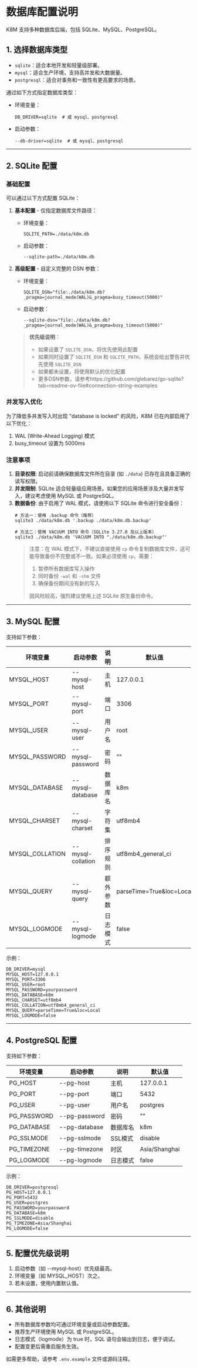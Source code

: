 # 数据库配置说明

K8M 支持多种数据库后端，包括 SQLite、MySQL、PostgreSQL。   
## 1. 选择数据库类型

- `sqlite`：适合本地开发和轻量级部署。
- `mysql`：适合生产环境，支持高并发和大数据量。
- `postgresql`：适合对事务和一致性有更高要求的场景。

通过如下方式指定数据库类型：

- 环境变量：
  ```env
  DB_DRIVER=sqlite  # 或 mysql、postgresql
  ```
- 启动参数：
  ```shell
  --db-driver=sqlite  # 或 mysql、postgresql
  ```

---

## 2. SQLite 配置

### 基础配置

可以通过以下方式配置 SQLite：

1. **基本配置** - 仅指定数据库文件路径：
   - 环境变量：
     ```env
     SQLITE_PATH=./data/k8m.db
     ```
   - 启动参数：
     ```shell
     --sqlite-path=./data/k8m.db
     ```

2. **高级配置** - 自定义完整的 DSN 参数：
   - 环境变量：
     ```env
     SQLITE_DSN="file:./data/k8m.db?_pragma=journal_mode(WAL)&_pragma=busy_timeout(5000)"
     ```
   - 启动参数：
     ```shell
     --sqlite-dsn="file:./data/k8m.db?_pragma=journal_mode(WAL)&_pragma=busy_timeout(5000)"
     ```

   > **优先级说明**：
   > - 如果设置了 `SQLITE_DSN`，将优先使用此配置
   > - 如果同时设置了 `SQLITE_DSN` 和 `SQLITE_PATH`，系统会给出警告并优先使用 `SQLITE_DSN`
   > - 如果都未设置，将使用默认的优化配置
   > - 更多DSN参数，请参考https://github.com/glebarez/go-sqlite?tab=readme-ov-file#connection-string-examples
### 并发写入优化

为了降低多并发写入时出现 "database is locked" 的风险，K8M 已在内部启用了以下优化：

1. WAL (Write-Ahead Logging) 模式
2. busy_timeout 设置为 5000ms

### 注意事项

1. **目录权限**: 启动前请确保数据库文件所在目录 (如 `./data`) 已存在且具备正确的读写权限。
2. **并发限制**: SQLite 适合轻量级应用场景。如果您的应用场景涉及大量并发写入，建议考虑使用 MySQL 或 PostgreSQL。
3. **数据备份**: 由于启用了 WAL 模式，请使用以下 SQLite 命令进行安全备份：
   ```shell
   # 方法一：使用 .backup 命令（推荐）
   sqlite3 ./data/k8m.db '.backup ./data/k8m.db.backup'

   # 方法二：使用 VACUUM INTO 命令（SQLite 3.27.0 及以上版本）
   sqlite3 ./data/k8m.db 'VACUUM INTO "./data/k8m.db.backup"'
   ```
   > 注意：在 WAL 模式下，不建议直接使用 `cp` 命令复制数据库文件，这可能导致备份不完整或不一致。如果必须使用 `cp`，需要：
   > 1. 暂停所有数据库写入操作
   > 2. 同时备份 `-wal` 和 `-shm` 文件
   > 3. 确保备份期间没有新的写入
   > 
   > 因风险较高，强烈建议使用上述 SQLite 原生备份命令。

---

## 3. MySQL 配置

支持如下参数：

| 环境变量        | 启动参数          | 说明     | 默认值                   |
| --------------- | ----------------- | -------- | ------------------------ |
| MYSQL_HOST      | --mysql-host      | 主机     | 127.0.0.1                |
| MYSQL_PORT      | --mysql-port      | 端口     | 3306                     |
| MYSQL_USER      | --mysql-user      | 用户名   | root                     |
| MYSQL_PASSWORD  | --mysql-password  | 密码     | ""                       |
| MYSQL_DATABASE  | --mysql-database  | 数据库名 | k8m                      |
| MYSQL_CHARSET   | --mysql-charset   | 字符集   | utf8mb4                  |
| MYSQL_COLLATION | --mysql-collation | 排序规则 | utf8mb4_general_ci       |
| MYSQL_QUERY     | --mysql-query     | 额外参数 | parseTime=True&loc=Local |
| MYSQL_LOGMODE   | --mysql-logmode   | 日志模式 | false                    |

示例：
```env
DB_DRIVER=mysql
MYSQL_HOST=127.0.0.1
MYSQL_PORT=3306
MYSQL_USER=root
MYSQL_PASSWORD=yourpassword
MYSQL_DATABASE=k8m
MYSQL_CHARSET=utf8mb4
MYSQL_COLLATION=utf8mb4_general_ci
MYSQL_QUERY=parseTime=True&loc=Local
MYSQL_LOGMODE=false
```

---

## 4. PostgreSQL 配置

支持如下参数：

| 环境变量    | 启动参数      | 说明     | 默认值        |
| ----------- | ------------- | -------- | ------------- |
| PG_HOST     | --pg-host     | 主机     | 127.0.0.1     |
| PG_PORT     | --pg-port     | 端口     | 5432          |
| PG_USER     | --pg-user     | 用户名   | postgres      |
| PG_PASSWORD | --pg-password | 密码     | ""            |
| PG_DATABASE | --pg-database | 数据库名 | k8m           |
| PG_SSLMODE  | --pg-sslmode  | SSL模式  | disable       |
| PG_TIMEZONE | --pg-timezone | 时区     | Asia/Shanghai |
| PG_LOGMODE  | --pg-logmode  | 日志模式 | false         |

示例：
```env
DB_DRIVER=postgresql
PG_HOST=127.0.0.1
PG_PORT=5432
PG_USER=postgres
PG_PASSWORD=yourpassword
PG_DATABASE=k8m
PG_SSLMODE=disable
PG_TIMEZONE=Asia/Shanghai
PG_LOGMODE=false
```

---

## 5. 配置优先级说明

1. 启动参数（如 --mysql-host）优先级最高。
2. 环境变量（如 MYSQL_HOST）次之。
3. 若未设置，使用内置默认值。

---

## 6. 其他说明

- 所有数据库参数均可通过环境变量或启动参数配置。
- 推荐生产环境使用 MySQL 或 PostgreSQL。
- 日志模式（logmode）为 true 时，SQL 语句会输出到日志，便于调试。
- 配置变更后需重启服务生效。

如需更多帮助，请参考 `.env.example` 文件或源码注释。